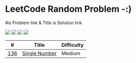 # LeetCode Random Problem -:)
#is Problem link & Title is Solution link

![](https://img.shields.io/travis/skygragon/leetcode-cli.svg?style=flat)
![](https://img.shields.io/badge/language-C++-red.svg)
![](https://img.shields.io/badge/%3E-leetcode-green.svg)
![](https://img.shields.io/badge/%3C-awesome-green.svg)



| # | Title | Difficulty |
|---| ----- | -------- |
|[136](https://leetcode.com/problems/single-number/)|[Single Number](https://github.com/grandyang/LeetCode-All-In-One/issues/919)|Medium|
